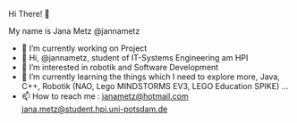 
Hi There! 👋

My name is Jana Metz @jannametz

- 🔭 I’m currently working on Project  
- 👋 Hi, @jannametz, student of IT-Systems Engineering am HPI
- 👀 I’m interested in robotik and Software Development
- 🌱 I’m currently learning the things which I need to explore more, Java, C++, Robotik (NAO, Lego MINDSTORMS EV3, LEGO Education SPIKE) ...
- 📫 How to reach me : janametz@hotmail.com
                       jana.metz@student.hpi.uni-potsdam.de
